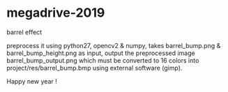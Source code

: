 # megadrive-2019

barrel effect

preprocess it using python27, opencv2 & numpy, takes barrel_bump.png & barrel_bump_height.png as input, output the preprocessed image barrel_bump_output.png which must be converted to 16 colors into project/res/barrel_bump.bmp using external software (gimp).

Happy new year !
